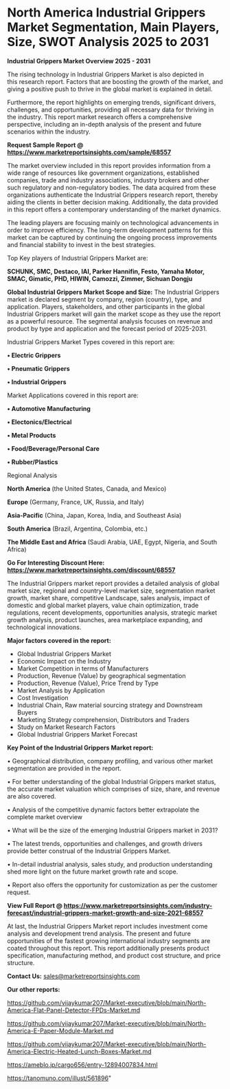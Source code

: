 # North America Industrial Grippers Market Segmentation, Main Players, Size, SWOT Analysis 2025 to 2031

<Strong> Industrial Grippers Market Overview 2025 - 2031</strong>

The rising technology in Industrial Grippers Market is also depicted in this research report. Factors that are boosting the growth of the market, and giving a positive push to thrive in the global market is explained in detail.

Furthermore, the report highlights on emerging trends, significant drivers, challenges, and opportunities, providing all necessary data for thriving in the industry. This report market research offers a comprehensive perspective, including an in-depth analysis of the present and future scenarios within the industry.

<strong>Request Sample Report @ <a href=https://www.marketreportsinsights.com/sample/68557>https://www.marketreportsinsights.com/sample/68557</a></strong>

The market overview included in this report provides information from a wide range of resources like government organizations, established companies, trade and industry associations, industry brokers and other such regulatory and non-regulatory bodies. The data acquired from these organizations authenticate the Industrial Grippers research report, thereby aiding the clients in better decision making. Additionally, the data provided in this report offers a contemporary understanding of the market dynamics.

The leading players are focusing mainly on technological advancements in order to improve efficiency. The long-term development patterns for this market can be captured by continuing the ongoing process improvements and financial stability to invest in the best strategies.

Top Key players of Industrial Grippers Market are:

<strong>SCHUNK, SMC, Destaco, IAI, Parker Hannifin, Festo, Yamaha Motor, SMAC, Gimatic, PHD, HIWIN, Camozzi, Zimmer, Sichuan Dongju</strong>

<strong><b>Global Industrial Grippers Market Scope and Size:</b></strong>
The Industrial Grippers market is declared segment by company, region (country), type, and application. Players, stakeholders, and other participants in the global Industrial Grippers market will gain the market scope as they use the report as a powerful resource. The segmental analysis focuses on revenue and product by type and application and the forecast period of 2025-2031.

Industrial Grippers Market Types covered in this report are:

<strong>• Electric Grippers

• Pneumatic Grippers

• Industrial Grippers</strong>

Market Applications covered in this report are:

<strong>• Automotive Manufacturing

• Electonics/Electrical

• Metal Products

• Food/Beverage/Personal Care

• Rubber/Plastics</strong> 

Regional Analysis

<strong>North America</strong> (the United States, Canada, and Mexico)

<strong>Europe</strong> (Germany, France, UK, Russia, and Italy)

<strong>Asia-Pacific</strong> (China, Japan, Korea, India, and Southeast Asia)

<strong>South America</strong> (Brazil, Argentina, Colombia, etc.)

<strong>The Middle East and Africa</strong> (Saudi Arabia, UAE, Egypt, Nigeria, and South Africa)

<strong>Go For Interesting Discount Here: <a href=https://www.marketreportsinsights.com/discount/68557>https://www.marketreportsinsights.com/discount/68557</a></strong>

The Industrial Grippers market report provides a detailed analysis of global market size, regional and country-level market size, segmentation market growth, market share, competitive Landscape, sales analysis, impact of domestic and global market players, value chain optimization, trade regulations, recent developments, opportunities analysis, strategic market growth analysis, product launches, area marketplace expanding, and technological innovations.

<strong><b>Major factors covered in the report:</b></strong>
<ul>
  <li>Global Industrial Grippers Market </li>
  <li>Economic Impact on the Industry</li>
  <li>Market Competition in terms of Manufacturers</li>
  <li>Production, Revenue (Value) by geographical segmentation</li>
  <li>Production, Revenue (Value), Price Trend by Type</li>
  <li>Market Analysis by Application</li>
  <li>Cost Investigation</li>
  <li>Industrial Chain, Raw material sourcing strategy and Downstream Buyers</li>
  <li>Marketing Strategy comprehension, Distributors and Traders</li>
  <li>Study on Market Research Factors</li>
  <li>Global Industrial Grippers Market Forecast</li>
</ul>

<strong><b>Key Point of the Industrial Grippers Market report:</b></strong>

• Geographical distribution, company profiling, and various other market segmentation are provided in the report.

• For better understanding of the global Industrial Grippers market status, the accurate market valuation which comprises of size, share, and revenue are also covered.

• Analysis of the competitive dynamic factors better extrapolate the complete market overview

• What will be the size of the emerging Industrial Grippers market in 2031?

• The latest trends, opportunities and challenges, and growth drivers provide better construal of the Industrial Grippers Market.

• In-detail industrial analysis, sales study, and production understanding shed more light on the future market growth rate and scope.

• Report also offers the opportunity for customization as per the customer request.

<strong><b>View Full Report @ <a href=https://www.marketreportsinsights.com/industry-forecast/industrial-grippers-market-growth-and-size-2021-68557>https://www.marketreportsinsights.com/industry-forecast/industrial-grippers-market-growth-and-size-2021-68557</a></b></strong>


At last, the Industrial Grippers Market report includes investment come analysis and development trend analysis. The present and future opportunities of the fastest growing international industry segments are coated throughout this report. This report additionally presents product specification, manufacturing method, and product cost structure, and price structure.

<strong>Contact Us:</strong>
sales@marketreportsinsights.com

<strong>Our other reports:</strong>

<a href=https://github.com/vijaykumar207/Market-executive/blob/main/North-America-Flat-Panel-Detector-FPDs-Market.md>https://github.com/vijaykumar207/Market-executive/blob/main/North-America-Flat-Panel-Detector-FPDs-Market.md</a>

<a href=https://github.com/vijaykumar207/Market-executive/blob/main/North-America-E-Paper-Module-Market.md>https://github.com/vijaykumar207/Market-executive/blob/main/North-America-E-Paper-Module-Market.md</a>

<a href=https://github.com/vijaykumar207/Market-executive/blob/main/North-America-Electric-Heated-Lunch-Boxes-Market.md>https://github.com/vijaykumar207/Market-executive/blob/main/North-America-Electric-Heated-Lunch-Boxes-Market.md</a>

<a href=https://ameblo.jp/cargo656/entry-12894007834.html>https://ameblo.jp/cargo656/entry-12894007834.html</a>

<a href=https://tanomuno.com/illust/561896>https://tanomuno.com/illust/561896</a>"

